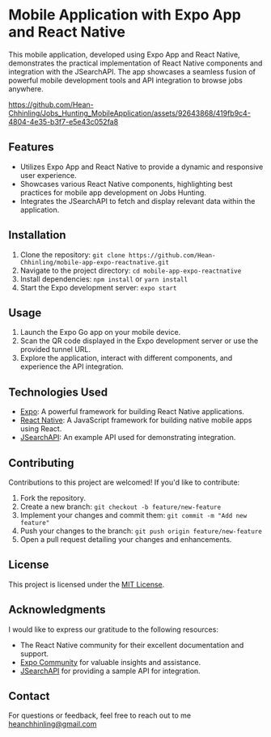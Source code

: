 # Mobile Application with Expo App and React Native

This mobile application, developed using Expo App and React Native, demonstrates the practical implementation of React Native components and integration with the JSearchAPI. The app showcases a seamless fusion of powerful mobile development tools and API integration to browse jobs anywhere.


https://github.com/Hean-Chhinling/Jobs_Hunting_MobileApplication/assets/92643868/419fb9c4-4804-4e35-b3f7-e5e43c052fa8


## Features

- Utilizes Expo App and React Native to provide a dynamic and responsive user experience.
- Showcases various React Native components, highlighting best practices for mobile app development on Jobs Hunting.
- Integrates the JSearchAPI to fetch and display relevant data within the application.

## Installation

1. Clone the repository: `git clone https://github.com/Hean-Chhinling/mobile-app-expo-reactnative.git`
2. Navigate to the project directory: `cd mobile-app-expo-reactnative`
3. Install dependencies: `npm install` or `yarn install`
4. Start the Expo development server: `expo start`

## Usage

1. Launch the Expo Go app on your mobile device.
2. Scan the QR code displayed in the Expo development server or use the provided tunnel URL.
3. Explore the application, interact with different components, and experience the API integration.

## Technologies Used

- [Expo](https://expo.dev/): A powerful framework for building React Native applications.
- [React Native](https://reactnative.dev/): A JavaScript framework for building native mobile apps using React.
- [JSearchAPI](https://jsearchapi.com/): An example API used for demonstrating integration.

## Contributing

Contributions to this project are welcomed! If you'd like to contribute:

1. Fork the repository.
2. Create a new branch: `git checkout -b feature/new-feature`
3. Implement your changes and commit them: `git commit -m "Add new feature"`
4. Push your changes to the branch: `git push origin feature/new-feature`
5. Open a pull request detailing your changes and enhancements.

## License

This project is licensed under the [MIT License](LICENSE).

## Acknowledgments

I would like to express our gratitude to the following resources:

- The React Native community for their excellent documentation and support.
- [Expo Community](https://forums.expo.dev/) for valuable insights and assistance.
- [JSearchAPI](https://jsearchapi.com/) for providing a sample API for integration.

## Contact

For questions or feedback, feel free to reach out to me heanchhinling@gmail.com



